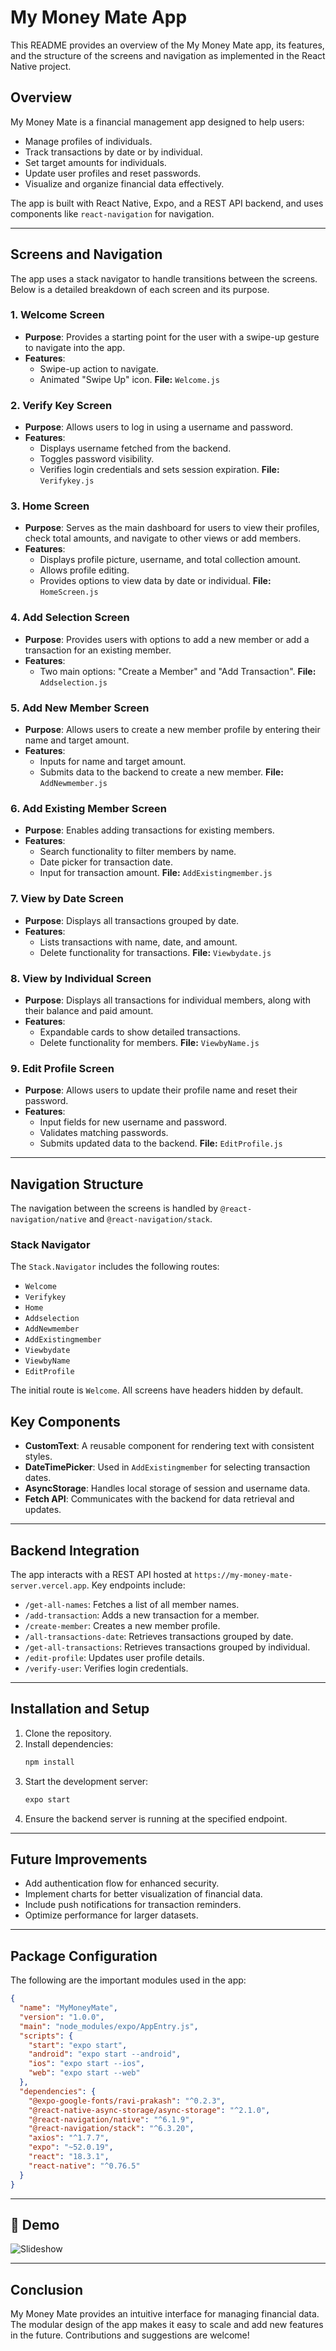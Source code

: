# My Money Mate App

This README provides an overview of the My Money Mate app, its features, and the structure of the screens and navigation as implemented in the React Native project.

## Overview

My Money Mate is a financial management app designed to help users:

- Manage profiles of individuals.
- Track transactions by date or by individual.
- Set target amounts for individuals.
- Update user profiles and reset passwords.
- Visualize and organize financial data effectively.

The app is built with React Native, Expo, and a REST API backend, and uses components like `react-navigation` for navigation.

---

## Screens and Navigation

The app uses a stack navigator to handle transitions between the screens. Below is a detailed breakdown of each screen and its purpose.

### 1. **Welcome Screen**

- **Purpose**: Provides a starting point for the user with a swipe-up gesture to navigate into the app.
- **Features**:
  - Swipe-up action to navigate.
  - Animated "Swipe Up" icon.
  **File:** `Welcome.js`

### 2. **Verify Key Screen**

- **Purpose**: Allows users to log in using a username and password.
- **Features**:
  - Displays username fetched from the backend.
  - Toggles password visibility.
  - Verifies login credentials and sets session expiration.
  **File:** `Verifykey.js`

### 3. **Home Screen**

- **Purpose**: Serves as the main dashboard for users to view their profiles, check total amounts, and navigate to other views or add members.
- **Features**:
  - Displays profile picture, username, and total collection amount.
  - Allows profile editing.
  - Provides options to view data by date or individual.
  **File:** `HomeScreen.js`

### 4. **Add Selection Screen**

- **Purpose**: Provides users with options to add a new member or add a transaction for an existing member.
- **Features**:
  - Two main options: "Create a Member" and "Add Transaction".
  **File:** `Addselection.js`

### 5. **Add New Member Screen**

- **Purpose**: Allows users to create a new member profile by entering their name and target amount.
- **Features**:
  - Inputs for name and target amount.
  - Submits data to the backend to create a new member.
  **File:** `AddNewmember.js`

### 6. **Add Existing Member Screen**

- **Purpose**: Enables adding transactions for existing members.
- **Features**:
  - Search functionality to filter members by name.
  - Date picker for transaction date.
  - Input for transaction amount.
  **File:** `AddExistingmember.js`

### 7. **View by Date Screen**

- **Purpose**: Displays all transactions grouped by date.
- **Features**:
  - Lists transactions with name, date, and amount.
  - Delete functionality for transactions.
  **File:** `Viewbydate.js`

### 8. **View by Individual Screen**

- **Purpose**: Displays all transactions for individual members, along with their balance and paid amount.
- **Features**:
  - Expandable cards to show detailed transactions.
  - Delete functionality for members.
  **File:** `ViewbyName.js`

### 9. **Edit Profile Screen**

- **Purpose**: Allows users to update their profile name and reset their password.
- **Features**:
  - Input fields for new username and password.
  - Validates matching passwords.
  - Submits updated data to the backend.
  **File:** `EditProfile.js`

---

## Navigation Structure

The navigation between the screens is handled by `@react-navigation/native` and `@react-navigation/stack`.

### Stack Navigator

The `Stack.Navigator` includes the following routes:

- `Welcome`
- `Verifykey`
- `Home`
- `Addselection`
- `AddNewmember`
- `AddExistingmember`
- `Viewbydate`
- `ViewbyName`
- `EditProfile`

The initial route is `Welcome`. All screens have headers hidden by default.

## Key Components

- **CustomText**: A reusable component for rendering text with consistent styles.
- **DateTimePicker**: Used in `AddExistingmember` for selecting transaction dates.
- **AsyncStorage**: Handles local storage of session and username data.
- **Fetch API**: Communicates with the backend for data retrieval and updates.

---

## Backend Integration

The app interacts with a REST API hosted at `https://my-money-mate-server.vercel.app`. Key endpoints include:

- `/get-all-names`: Fetches a list of all member names.
- `/add-transaction`: Adds a new transaction for a member.
- `/create-member`: Creates a new member profile.
- `/all-transactions-date`: Retrieves transactions grouped by date.
- `/get-all-transactions`: Retrieves transactions grouped by individual.
- `/edit-profile`: Updates user profile details.
- `/verify-user`: Verifies login credentials.

---

## Installation and Setup

1. Clone the repository.
2. Install dependencies:
   ```bash
   npm install
   ```
3. Start the development server:
   ```bash
   expo start
   ```
4. Ensure the backend server is running at the specified endpoint.

---

## Future Improvements

- Add authentication flow for enhanced security.
- Implement charts for better visualization of financial data.
- Include push notifications for transaction reminders.
- Optimize performance for larger datasets.

---

## Package Configuration

The following are the important modules used in the app:

```json
{
  "name": "MyMoneyMate",
  "version": "1.0.0",
  "main": "node_modules/expo/AppEntry.js",
  "scripts": {
    "start": "expo start",
    "android": "expo start --android",
    "ios": "expo start --ios",
    "web": "expo start --web"
  },
  "dependencies": {
    "@expo-google-fonts/ravi-prakash": "^0.2.3",
    "@react-native-async-storage/async-storage": "^2.1.0",
    "@react-navigation/native": "^6.1.9",
    "@react-navigation/stack": "^6.3.20",
    "axios": "^1.7.7",
    "expo": "~52.0.19",
    "react": "18.3.1",
    "react-native": "^0.76.5"
  }
}
```

---
## 🎥 Demo

![Slideshow](./assets/Copy%20of%20Untitled%20Design.gif)

---


## Conclusion

My Money Mate provides an intuitive interface for managing financial data. The modular design of the app makes it easy to scale and add new features in the future. Contributions and suggestions are welcome!

